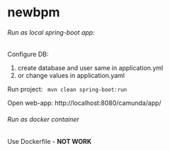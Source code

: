 # newbpm
###### Run as local spring-boot app:

Configure DB:
1. create database and user same in application.yml
2. or change values in application.yaml

Run project:
` mvn clean spring-boot:run`

Open web-app: http://localhost:8080/camunda/app/

###### Run as docker container

Use Dockerfile  - **NOT WORK**